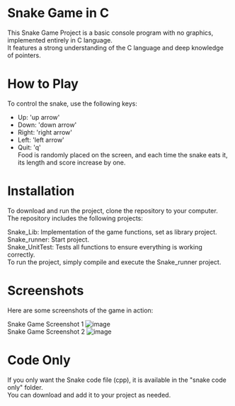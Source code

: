 # Snake Game in C
This Snake Game Project is a basic console program with no graphics, implemented entirely in C language. <br/>
It features a strong understanding of the C language and deep knowledge of pointers. <br/>

# How to Play
To control the snake, use the following keys: <br/>

- Up: 'up arrow'  <br/>
- Down: 'down arrow'  <br/>
- Right: 'right arrow'  <br/>
- Left: 'left arrow'  <br/>
- Quit: 'q'  <br/>
Food is randomly placed on the screen, and each time the snake eats it, its length and score increase by one.  <br/>

# Installation
To download and run the project, clone the repository to your computer. The repository includes the following projects:  <br/>

Snake_Lib: Implementation of the game functions, set as library project.  <br/>
Snake_runner: Start project.  <br/>
Snake_UnitTest: Tests all functions to ensure everything is working correctly.  <br/>
To run the project, simply compile and execute the Snake_runner project.  <br/>

# Screenshots
Here are some screenshots of the game in action:

Snake Game Screenshot 1
![image](https://user-images.githubusercontent.com/96113739/234320084-d7c5de51-3167-4046-a6de-e28c293193af.png) <br/>
Snake Game Screenshot 2
![image](https://user-images.githubusercontent.com/96113739/234320123-a36b1653-5c80-47a7-a320-deed2cd14157.png)  <br/>
# Code Only
If you only want the Snake code file (cpp), it is available in the "snake code only" folder.  <br/>
You can download and add it to your project as needed.  <br/>

